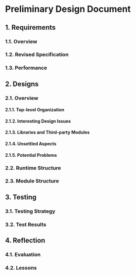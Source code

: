 #  Preliminary Design Document


## 1. Requirements

### 1.1. Overview

### 1.2. Revised Specification

### 1.3. Performance


## 2. Designs

### 2.1. Overview

#### 2.1.1. Top-level Organization

#### 2.1.2. Interesting Design Issues

#### 2.1.3. Libraries and Third-party Modules

#### 2.1.4. Unsettled Aspects

#### 2.1.5. Potential Problems

### 2.2. Runtime Structure

### 2.3. Module Structure


## 3. Testing

### 3.1. Testing Strategy

### 3.2. Test Results


## 4. Reflection

### 4.1. Evaluation

### 4.2. Lessons


